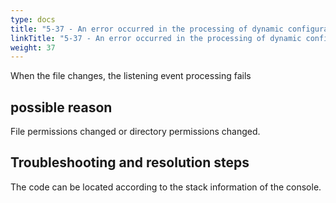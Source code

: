 ```yaml
---
type: docs
title: "5-37 - An error occurred in the processing of dynamic configuration monitoring"
linkTitle: "5-37 - An error occurred in the processing of dynamic configuration monitoring"
weight: 37
---
```

When the file changes, the listening event processing fails

## possible reason

File permissions changed or directory permissions changed.

## Troubleshooting and resolution steps

The code can be located according to the stack information of the console.

<p style="margin-top: 3rem;"> </p>